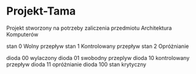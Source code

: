 # Projekt-Tama
Projekt stworzony na potrzeby zaliczenia przedmiotu Architektura Komputerów

stan 0 Wolny przepływ
stan 1 Kontrolowany przepływ
stan 2 Opróżnianie

dioda 00 wylaczony
dioda 01 swobodny przeplyw
dioda 10 kontrolowany przepływ
dioda 11 opróżnianie
dioda 100 stan krytyczny
